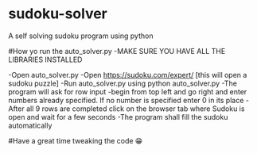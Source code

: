 # sudoku-solver
A self solving sudoku program using python

#How yo run the auto_solver.py
-MAKE SURE YOU HAVE ALL THE LIBRARIES INSTALLED

-Open auto_solver.py
-Open https://sudoku.com/expert/ [this will open a sudoku puzzle]
-Run auto_solver.py using python auto_solver.py
-The program will ask for row input
-begin from top left and go right and enter numbers already specified. If no number is specified enter 0 in its place
-After all 9 rows are completed click on the browser tab where Sudoku is open and wait for a few seconds
-The program shall fill the sudoku automatically

#Have a great time tweaking the code 😁